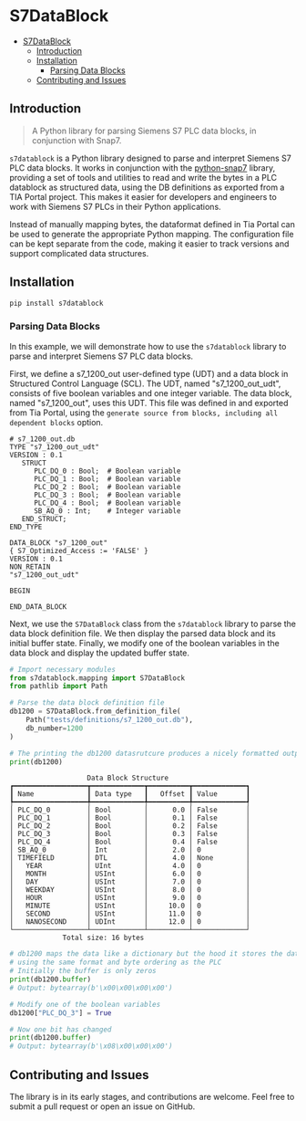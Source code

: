 # S7DataBlock

- [S7DataBlock](#s7datablock)
  - [Introduction](#introduction)
  - [Installation](#installation)
    - [Parsing Data Blocks](#parsing-data-blocks)
  - [Contributing and Issues](#contributing-and-issues)

## Introduction

> A Python library for parsing Siemens S7 PLC data blocks, in conjunction with Snap7.

`s7datablock` is a Python library designed to parse and interpret Siemens S7 PLC data blocks. It works in conjunction with the [python-snap7](https://github.com/gijzelaerr/python-snap7) library, providing a set of tools and utilities to read and write the bytes in a PLC datablock as structured data, using the DB definitions as exported from a TIA Portal project. This makes it easier for developers and engineers to work with Siemens S7 PLCs in their Python applications.

Instead of manually mapping bytes, the dataformat defined in Tia Portal can be used to generate the appropriate Python mapping. The configuration file can be kept separate from the code, making it easier to track versions and support complicated data structures.

## Installation

```bash
pip install s7datablock
```

### Parsing Data Blocks

In this example, we will demonstrate how to use the `s7datablock` library to parse and interpret Siemens S7 PLC data blocks.

First, we define a s7_1200_out user-defined type (UDT) and a data block in Structured Control Language (SCL). The UDT, named "s7_1200_out_udt", consists of five boolean variables and one integer variable. The data block, named "s7_1200_out", uses this UDT. This file was defined in and exported from Tia Portal, using the `generate source from blocks, including all dependent blocks` option.

```scl
# s7_1200_out.db
TYPE "s7_1200_out_udt"
VERSION : 0.1
   STRUCT
      PLC_DQ_0 : Bool;  # Boolean variable
      PLC_DQ_1 : Bool;  # Boolean variable
      PLC_DQ_2 : Bool;  # Boolean variable
      PLC_DQ_3 : Bool;  # Boolean variable
      PLC_DQ_4 : Bool;  # Boolean variable
      SB_AQ_0 : Int;    # Integer variable
   END_STRUCT;
END_TYPE

DATA_BLOCK "s7_1200_out"
{ S7_Optimized_Access := 'FALSE' }
VERSION : 0.1
NON_RETAIN
"s7_1200_out_udt"

BEGIN

END_DATA_BLOCK
```

Next, we use the `S7DataBlock` class from the `s7datablock` library to parse the data block definition file. We then display the parsed data block and its initial buffer state. Finally, we modify one of the boolean variables in the data block and display the updated buffer state.

```python
# Import necessary modules
from s7datablock.mapping import S7DataBlock
from pathlib import Path

# Parse the data block definition file
db1200 = S7DataBlock.from_definition_file(
    Path("tests/definitions/s7_1200_out.db"),
    db_number=1200
)

# The printing the db1200 datasrutcure produces a nicely formatted output
print(db1200)
```

```raw
                   Data Block Structure
┏━━━━━━━━━━━━━━━━━━┳━━━━━━━━━━━━━┳━━━━━━━━━━┳━━━━━━━━━━━━━┓
┃ Name             ┃ Data type   ┃   Offset ┃ Value       ┃
┡━━━━━━━━━━━━━━━━━━╇━━━━━━━━━━━━━╇━━━━━━━━━━╇━━━━━━━━━━━━━┩
│ PLC_DQ_0         │ Bool        │      0.0 │ False       │
│ PLC_DQ_1         │ Bool        │      0.1 │ False       │
│ PLC_DQ_2         │ Bool        │      0.2 │ False       │
│ PLC_DQ_3         │ Bool        │      0.3 │ False       │
│ PLC_DQ_4         │ Bool        │      0.4 │ False       │
│ SB_AQ_0          │ Int         │      2.0 │ 0           │
│ TIMEFIELD        │ DTL         │      4.0 │ None        │
│   YEAR           │ UInt        │      4.0 │ 0           │
│   MONTH          │ USInt       │      6.0 │ 0           │
│   DAY            │ USInt       │      7.0 │ 0           │
│   WEEKDAY        │ USInt       │      8.0 │ 0           │
│   HOUR           │ USInt       │      9.0 │ 0           │
│   MINUTE         │ USInt       │     10.0 │ 0           │
│   SECOND         │ USInt       │     11.0 │ 0           │
│   NANOSECOND     │ UDInt       │     12.0 │ 0           │
└──────────────────┴─────────────┴──────────┴─────────────┘
             Total size: 16 bytes
```

```python
# db1200 maps the data like a dictionary but the hood it stores the data in a continuous buffer,
# using the same format and byte ordering as the PLC
# Initially the buffer is only zeros
print(db1200.buffer)
# Output: bytearray(b'\x00\x00\x00\x00')

# Modify one of the boolean variables
db1200["PLC_DQ_3"] = True

# Now one bit has changed
print(db1200.buffer)
# Output: bytearray(b'\x08\x00\x00\x00')
```



## Contributing and Issues

The library is in its early stages, and contributions are welcome. Feel free to submit a pull request or open an issue on GitHub.

